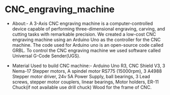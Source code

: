 # CNC_engraving_machine
* About:-
A 3-Axis CNC engraving machine is a computer-controlled device capable of performing three-dimensional engraving, carving, and cutting tasks with remarkable precision.
We created a low-cost CNC engraving machine using an Arduino Uno as the controller for the CNC machine. 
The code used for Arduino uno is an open-source code called GRBL.
To control the CNC engraving machine we used software called Universal G-Code Sender(UGS).

* Material Used to build CNC machine:-
  Arduino Uno R3,
  CNC Shield V3,
  3 Nema-17 Stepper motors,
  A spindel motor RS775 (15000rpm),
  3 A4988 Stepper motor driver,
  24v 5A Power Supply,
  ball bearings,
  3 Lead screws,
  stepper motor couplers,
  linear bearings,
  Motor holders,
  ER-11 Chuck(if not available use drill chuck)
  Wood for the frame of CNC.
